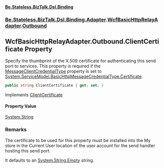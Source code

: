 #### [Be.Stateless.BizTalk.Dsl.Binding](README.md 'README')
### [Be.Stateless.BizTalk.Dsl.Binding.Adapter](Be.Stateless.BizTalk.Dsl.Binding.Adapter.md 'Be.Stateless.BizTalk.Dsl.Binding.Adapter').[WcfBasicHttpRelayAdapter](WcfBasicHttpRelayAdapter.md 'Be.Stateless.BizTalk.Dsl.Binding.Adapter.WcfBasicHttpRelayAdapter').[Outbound](WcfBasicHttpRelayAdapter.Outbound.md 'Be.Stateless.BizTalk.Dsl.Binding.Adapter.WcfBasicHttpRelayAdapter.Outbound')

## WcfBasicHttpRelayAdapter.Outbound.ClientCertificate Property

Specify the thumbprint of the X.509 certificate for authenticating this send port to services. This property is
required if the [MessageClientCredentialType](WcfBasicHttpRelayAdapter_TConfig_.MessageClientCredentialType.md 'Be.Stateless.BizTalk.Dsl.Binding.Adapter.WcfBasicHttpRelayAdapter<TConfig>.MessageClientCredentialType') property is set to
[System.ServiceModel.BasicHttpMessageCredentialType.Certificate](https://docs.microsoft.com/en-us/dotnet/api/System.ServiceModel.BasicHttpMessageCredentialType.Certificate 'System.ServiceModel.BasicHttpMessageCredentialType.Certificate').

```csharp
public string ClientCertificate { get; set; }
```

Implements [ClientCertificate](IAdapterConfigClientCertificate.ClientCertificate.md 'Be.Stateless.BizTalk.Dsl.Binding.Adapter.IAdapterConfigClientCertificate.ClientCertificate')

#### Property Value
[System.String](https://docs.microsoft.com/en-us/dotnet/api/System.String 'System.String')

### Remarks

The certificate to be used for this property must be installed into the My store in the Current User location of
the user account for the send handler hosting this send port.

It defaults to an [System.String.Empty](https://docs.microsoft.com/en-us/dotnet/api/System.String.Empty 'System.String.Empty') string.